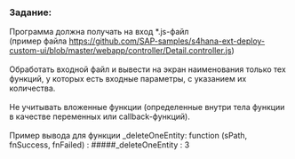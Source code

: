 <h3>Задание:</h3>

Программа должна получать на вход *.js-файл <br>(пример файла
https://github.com/SAP-samples/s4hana-ext-deploy-custom-ui/blob/master/webapp/controller/Detail.controller.js)
<br><br>Обработать входной файл и вывести на экран наименования только тех функций, у которых
есть входные параметры, с указанием их количества. <br><br>Не учитывать вложенные функции
(определенные внутри тела функции в качестве переменных или callback-функций).
<br><br>Пример вывода для функции _deleteOneEntity: function (sPath, fnSuccess, fnFailed) :
#####_deleteOneEntity : 3
